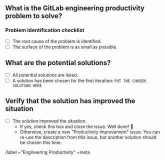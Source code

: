 ## What is the GitLab engineering productivity problem to solve?

<!--
Please describe the engineering productivity problem that needs to be solved backed by charts from
https://about.gitlab.com/handbook/engineering/quality/engineering-productivity/#engineering-productivity-metrics.
-->

### Problem identification checklist

- [ ] The root cause of the problem is identified.
- [ ] The surface of the problem is as small as possible.

## What are the potential solutions?

<!--
Please provide potential solutions here. Example solutions could be:

- Dogfood a feature.
- Refactor/improve some workflow code.
- Throw more money at the problem.

Please provide pros/cons and a weight estimate for each solution.
-->

- [ ] All potential solutions are listed.
- [ ] A solution has been chosen for the first iteration: `PUT THE CHOSEN SOLUTION HERE`

## Verify that the solution has improved the situation

<!--
Ideally, looking at the charts from the first part, we should see an improvement
after the implementation is merged/deployed/released.
-->

- [ ] The solution improved the situation.
  - If yes, check this box and close the issue. Well done! :tada:
  - Otherwise, create a new "Productivity Improvement" issue. You can re-use the description from this issue, but another solution should be chosen this time.

/label ~"Engineering Productivity" ~meta
